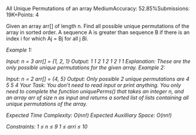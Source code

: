 All Unique Permutations of an array
MediumAccuracy: 52.85%Submissions: 19K+Points: 4

Given an array arr[] of length n. Find all possible unique permutations of the array in sorted order. A sequence A is greater than sequence B if there is an index i for which Aj = Bj for all j<i and Ai > Bi.

Example 1:

Input: 
n = 3
arr[] = {1, 2, 1}
Output: 
1 1 2
1 2 1
2 1 1
Explanation:
These are the only possible unique permutations
for the given array.
Example 2:

Input: 
n = 2
arr[] = {4, 5}
Output: 
Only possible 2 unique permutations are
4 5
5 4
Your Task:
You don't need to read input or print anything. You only need to complete the function uniquePerms() that takes an integer n, and an array arr of size n as input and returns a sorted list of lists containing all unique permutations of the array.

Expected Time Complexity:  O(n*n!)
Expected Auxilliary Space: O(n*n!)

Constraints:
1 ≤ n ≤ 9
1 ≤ arri ≤ 10